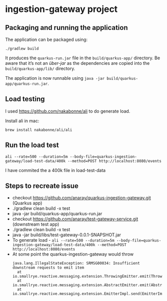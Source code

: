 # ingestion-gateway project


## Packaging and running the application

The application can be packaged using:
```shell script
./gradlew build
```
It produces the `quarkus-run.jar` file in the `build/quarkus-app/` directory.
Be aware that it’s not an _über-jar_ as the dependencies are copied into the `build/quarkus-app/lib/` directory.


The application is now runnable using `java -jar build/quarkus-app/quarkus-run.jar`.

## Load testing
I used https://github.com/nakabonne/ali to do generate load.

Install ali in mac: 
```
brew install nakabonne/ali/ali
```

## Run the load test
```
ali --rate=500 --duration=5m --body-file=quarkus-ingestion-gateway/load-test-data/400k --method=POST http://localhost:8080/events
```
I have commited the a 400k file in load-test-data

## Steps to recreate issue

* checkout https://github.com/anaray/quarkus-ingestion-gateway.git (Quarkus app)
* ./gradlew clean build -x test
* java -jar build/quarkus-app/quarkus-run.jar 
* checkout https://github.com/anaray/test-gateway-service.git (downstream test app)
* ./gradlew clean build -x test
* java -jar build/libs/test-gateway-0.0.1-SNAPSHOT.jar
* To generate load - ```ali --rate=500 --duration=5m --body-file=quarkus-ingestion-gateway/load-test-data/400k --method=POST http://localhost:8080/events```
* At some point the quarkus-ingestion-gateway would throw
  ```
  java.lang.IllegalStateException: SRMSG00034: Insufficient downstream requests to emit item
  	at io.smallrye.reactive.messaging.extension.ThrowingEmitter.emit(ThrowingEmitter.java:60)
  	at io.smallrye.reactive.messaging.extension.AbstractEmitter.emit(AbstractEmitter.java:146)
  	at io.smallrye.reactive.messaging.extension.EmitterImpl.send(EmitterImpl.java:29)
  ```
 
  
 



